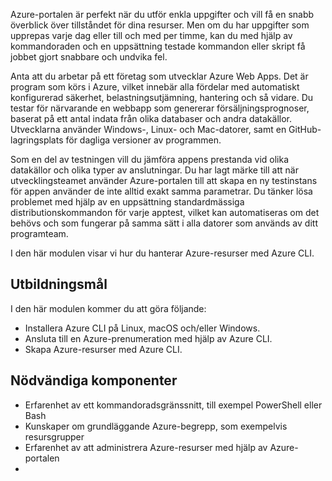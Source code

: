Azure-portalen är perfekt när du utför enkla uppgifter och vill få en snabb överblick över tillståndet för dina resurser. Men om du har uppgifter som upprepas varje dag eller till och med per timme, kan du med hjälp av kommandoraden och en uppsättning testade kommandon eller skript få jobbet gjort snabbare och undvika fel. 

Anta att du arbetar på ett företag som utvecklar Azure Web Apps. Det är program som körs i Azure, vilket innebär alla fördelar med automatiskt konfigurerad säkerhet, belastningsutjämning, hantering och så vidare. Du testar för närvarande en webbapp som genererar försäljningsprognoser, baserat på ett antal indata från olika databaser och andra datakällor. Utvecklarna använder Windows-, Linux- och Mac-datorer, samt en GitHub-lagringsplats för dagliga versioner av programmen. 

Som en del av testningen vill du jämföra appens prestanda vid olika datakällor och olika typer av anslutningar. Du har lagt märke till att när utvecklingsteamet använder Azure-portalen till att skapa en ny testinstans för appen använder de inte alltid exakt samma parametrar. Du tänker lösa problemet med hjälp av en uppsättning standardmässiga distributionskommandon för varje apptest, vilket kan automatiseras om det behövs och som fungerar på samma sätt i alla datorer som används av ditt programteam.

I den här modulen visar vi hur du hanterar Azure-resurser med Azure CLI. 

## <a name="learning-objectives"></a>Utbildningsmål

I den här modulen kommer du att göra följande:

- Installera Azure CLI på Linux, macOS och/eller Windows.
- Ansluta till en Azure-prenumeration med hjälp av Azure CLI.
- Skapa Azure-resurser med Azure CLI.

## <a name="prerequisites"></a>Nödvändiga komponenter  

- Erfarenhet av ett kommandoradsgränssnitt, till exempel PowerShell eller Bash
- Kunskaper om grundläggande Azure-begrepp, som exempelvis resursgrupper
- Erfarenhet av att administrera Azure-resurser med hjälp av Azure-portalen
- 